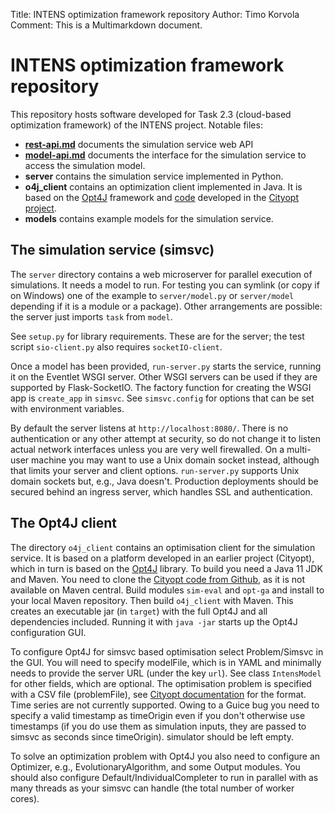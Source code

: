Title: INTENS optimization framework repository
Author: Timo Korvola
Comment: This is a Multimarkdown document.

# INTENS optimization framework repository

This repository hosts software developed for Task 2.3 (cloud-based
optimization framework) of the INTENS project.  Notable files:

- **[rest-api.md](rest-api.html)** documents the simulation service web API
- **[model-api.md](model-api.html)** documents the interface for the
  simulation service to access the simulation model.
- **server** contains the simulation service implemented in Python.
- **o4j_client** contains an optimization client implemented in Java.
  It is based on the [Opt4J][] framework and [code][cityopt-gh]
  developed in the [Cityopt project][].
- **models** contains example models for the simulation service.

## The simulation service (simsvc)

The `server` directory contains a web microserver for parallel
execution of simulations.  It needs a model to run.  For testing you
can symlink (or copy if on Windows) one of the example to
`server/model.py` or `server/model` depending if it is a module or a
package).  Other arrangements are possible: the server just imports
`task` from `model`.

See `setup.py` for library requirements.  These are for the server;
the test script `sio-client.py` also requires `socketIO-client`.

Once a model has been provided, `run-server.py` starts the service,
running it on the Eventlet WSGI server.  Other WSGI servers can be used
if they are supported by Flask-SocketIO.  The factory function for
creating the WSGI app is `create_app` in `simsvc`.  See
`simsvc.config` for options that can be set with environment
variables.

By default the server listens at `http://localhost:8080/`.  There is no
authentication or any other attempt at security, so do not change it
to listen actual network interfaces unless you are very well
firewalled.  On a multi-user machine you may want to use a Unix domain
socket instead, although that limits your server and client options.
`run-server.py` supports Unix domain sockets but, e.g., Java doesn't.
Production deployments should be secured behind an ingress server,
which handles SSL and authentication.

## The Opt4J client

The directory `o4j_client` contains an optimisation client for the
simulation service.  It is based on a platform developed in an earlier
project (Cityopt), which in turn is based on the [Opt4J][] library.
To build you need a Java 11 JDK and Maven.  You need to clone the
[Cityopt code from Github][cityopt-gh], as it is not available on
Maven central.  Build modules `sim-eval` and `opt-ga` and install to
your local Maven repository.  Then build `o4j_client` with Maven.
This creates an executable jar (in `target`) with the full Opt4J and
all dependencies included.  Running it with `java -jar` starts up the
Opt4J configuration GUI.

To configure Opt4J for simsvc based optimisation select Problem/Simsvc
in the GUI.  You will need to specify modelFile, which is in YAML and
minimally needs to provide the server URL (under the key `url`).  See
class `IntensModel` for other fields, which are optional.  The
optimisation problem is specified with a CSV file (problemFile), see
[Cityopt documentation][cityopt-csv] for the format.  Time series are
not currently supported.  Owing to a Guice bug you need to specify a
valid timestamp as timeOrigin even if you don't otherwise use
timestamps (if you do use them as simulation inputs, they are passed
to simsvc as seconds since timeOrigin).  simulator should be left
empty.

To solve an optimization problem with Opt4J you also need to configure
an Optimizer, e.g., EvolutionaryAlgorithm, and some Output modules.
You should also configure Default/IndividualCompleter to run in
parallel with as many threads as your simsvc can handle (the total
number of worker cores).

[Opt4J]: http://opt4j.sourceforge.net/
[cityopt-gh]: https://github.com/Cityopt/cityopt "Cityopt on Github"
[Cityopt project]: http://www.cityopt.eu/
[cityopt-csv]: https://github.com/Cityopt/cityopt/blob/master/misc/csv-formats.md
